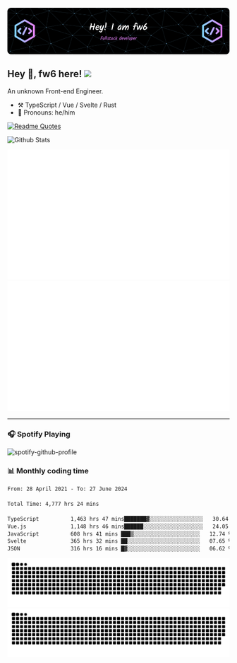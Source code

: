 ![Header](github-header-image.png)

## Hey 👋, fw6 here! <img src="https://github.githubassets.com/images/mona-whisper.gif" height="24" />


An unknown Front-end Engineer.

-   :hammer_and_pick: TypeScript / Vue / Svelte / Rust
-   :man: Pronouns: he/him


[![Readme Quotes](https://quotes-github-readme.vercel.app/api?type=horizontal&theme=algolia)](https://github.com/piyushsuthar/github-readme-quotes)



![Github Stats](https://github-readme-stats.vercel.app/api?username=fw6&bg_color=30,e96443,904e95&title_color=fff&text_color=fff)

![](https://raw.githubusercontent.com/fw6/github-stats-transparent/output/generated/overview.svg)
![](https://raw.githubusercontent.com/fw6/github-stats-transparent/output/generated/languages.svg)


---

### 🎧 Spotify Playing

<!-- ![spotify-github-profile](/img/default.svg) -->

![spotify-github-profile](https://spotify-github-profile.vercel.app/api/view.svg?uid=r6wn4hdvypv0lkzyrj0e0pjct&cover_image=true&theme=default&show_offline=true&background_color=9a10ad&interchange=true&bar_color_cover=true)



### :bar_chart: Monthly coding time 

<!--START_SECTION:waka-->

```txt
From: 28 April 2021 - To: 27 June 2024

Total Time: 4,777 hrs 24 mins

TypeScript          1,463 hrs 47 mins███████▓░░░░░░░░░░░░░░░░░   30.64 %
Vue.js              1,148 hrs 46 mins██████░░░░░░░░░░░░░░░░░░░   24.05 %
JavaScript          608 hrs 41 mins ███▒░░░░░░░░░░░░░░░░░░░░░   12.74 %
Svelte              365 hrs 32 mins ██░░░░░░░░░░░░░░░░░░░░░░░   07.65 %
JSON                316 hrs 16 mins █▓░░░░░░░░░░░░░░░░░░░░░░░   06.62 %
```

<!--END_SECTION:waka-->




![github contribution grid snake animation](https://raw.githubusercontent.com/platane/platane/output/github-contribution-grid-snake-dark.svg#gh-dark-mode-only)![github contribution grid snake animation](https://raw.githubusercontent.com/platane/platane/output/github-contribution-grid-snake.svg#gh-light-mode-only)
